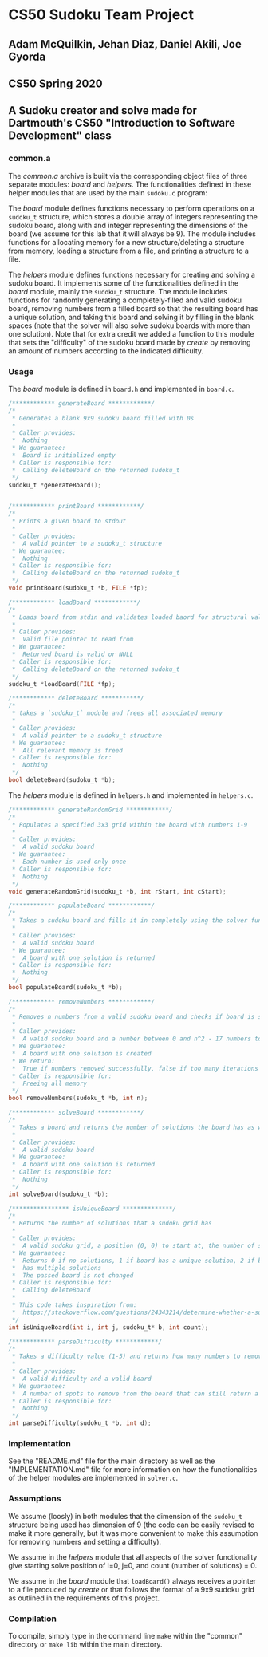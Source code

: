 # CS50 Sudoku Team Project
## Adam McQuilkin, Jehan Diaz, Daniel Akili, Joe Gyorda
## CS50 Spring 2020
## A Sudoku creator and solve made for Dartmouth's CS50 "Introduction to Software Development" class


### common.a
The *common.a* archive is built via the corresponding object files of three separate modules: *board* and *helpers*. The functionalities defined in these helper modules that are used by the main `sudoku.c` program: 

The *board* module defines functions necessary to perform operations on a `sudoku_t` structure, which stores a double array of integers representing the sudoku board, along with and integer representing the dimensions of the board (we assume for this lab that it will always be 9). The module includes functions for allocating memory for a new structure/deleting a structure from memory, loading a structure from a file, and printing a structure to a file.

The *helpers* module defines functions necessary for creating and solving a sudoku board. It implements some of the functionalities defined in the *board* module, mainly the `sudoku_t` structure. The module includes functions for randomly generating a completely-filled and valid sudoku board, removing numbers from a filled board so that the resulting board has a unique solution, and taking this board and solving it by filling in the blank spaces (note that the solver will also solve sudoku boards with more than one solution). Note that for extra credit we added a function to this module that sets the "difficulty" of the sudoku board made by *create* by removing an amount of numbers according to the indicated difficulty.


### Usage

The *board* module is defined in `board.h` and implemented in `board.c`.

```c
/************ generateBoard ************/
/*
 * Generates a blank 9x9 sudoku board filled with 0s
 * 
 * Caller provides:
 *  Nothing
 * We guarantee:
 *  Board is initialized empty
 * Caller is responsible for:
 *  Calling deleteBoard on the returned sudoku_t
 */
sudoku_t *generateBoard();


/************ printBoard ************/
/*
 * Prints a given board to stdout
 * 
 * Caller provides:
 *  A valid pointer to a sudoku_t structure
 * We guarantee:
 *  Nothing
 * Caller is responsible for:
 *  Calling deleteBoard on the returned sudoku_t
 */
void printBoard(sudoku_t *b, FILE *fp);

/************ loadBoard ************/
/*
 * Loads board from stdin and validates loaded baord for structural validity
 * 
 * Caller provides:
 *  Valid file pointer to read from
 * We guarantee:
 *  Returned board is valid or NULL
 * Caller is responsible for:
 *  Calling deleteBoard on the returned sudoku_t
 */
sudoku_t *loadBoard(FILE *fp);

/************ deleteBoard ***********/
/*
 * takes a `sudoku_t` module and frees all associated memory
 * 
 * Caller provides:
 *  A valid pointer to a sudoku_t structure
 * We guarantee:
 *  All relevant memory is freed
 * Caller is responsible for:
 *  Nothing
 */
bool deleteBoard(sudoku_t *b);

```

The *helpers* module is defined in `helpers.h` and implemented in `helpers.c`.

```c
/************ generateRandomGrid ************/
/*
 * Populates a specified 3x3 grid within the board with numbers 1-9
 * 
 * Caller provides:
 *  A valid sudoku board
 * We guarantee:
 *  Each number is used only once
 * Caller is responsible for:
 *  Nothing
 */
void generateRandomGrid(sudoku_t *b, int rStart, int cStart);

/************ populateBoard ************/
/*
 * Takes a sudoku board and fills it in completely using the solver functionality
 * 
 * Caller provides:
 *  A valid sudoku board
 * We guarantee:
 *  A board with one solution is returned
 * Caller is responsible for:
 *  Nothing
 */
bool populateBoard(sudoku_t *b);

/************ removeNumbers ************/
/*
 * Removes n numbers from a valid sudoku board and checks if board is still unique
 * 
 * Caller provides:
 *  A valid sudoku board and a number between 0 and n^2 - 17 numbers to remove
 * We guarantee:
 *  A board with one solution is created
 * We return:
 *  True if numbers removed successfully, false if too many iterations or board is non-unique
 * Caller is responsible for:
 *  Freeing all memory
 */
bool removeNumbers(sudoku_t *b, int n);

/************ solveBoard ************/
/*
 * Takes a board and returns the number of solutions the board has as well as updating the board to the first solution
 * 
 * Caller provides:
 *  A valid sudoku board
 * We guarantee:
 *  A board with one solution is returned
 * Caller is responsible for:
 *  Nothing
 */
int solveBoard(sudoku_t *b);

/**************** isUniqueBoard **************/
/* 
 * Returns the number of solutions that a sudoku grid has 
 * 
 * Caller provides: 
 *  A valid sudoku grid, a position (0, 0) to start at, the number of solutions
 * We guarantee: 
 *  Returns 0 if no solutions, 1 if board has a unique solution, 2 if board 
 *  has multiple solutions
 *  The passed board is not changed 
 * Caller is responsible for:
 *  Calling deleteBoard
 * 
 * This code takes inspiration from:
 *  https://stackoverflow.com/questions/24343214/determine-whether-a-sudoku-has-a-unique-solution
 */
int isUniqueBoard(int i, int j, sudoku_t* b, int count);

/************ parseDifficulty ************/
/*
 * Takes a difficulty value (1-5) and returns how many numbers to remove from the specific board
 * 
 * Caller provides:
 *  A valid difficulty and a valid board
 * We guarantee:
 *  A number of spots to remove from the board that can still return a valid board will be returned
 * Caller is responsible for:
 *  Nothing
 */
int parseDifficulty(sudoku_t *b, int d);

```


### Implementation

See the "README.md" file for the main directory as well as the "IMPLEMENTATION.md" file for more information on how the functionalities of the helper modules are implemented in `solver.c`.


### Assumptions

We assume (loosly) in both modules that the dimension of the `sudoku_t` structure being used has dimension of 9 (the code can be easily revised to make it more generally, but it was more convenient to make this assumption for removing numbers and setting a difficulty).

We assume in the *helpers* module that all aspects of the solver functionality give starting solve position of i=0, j=0, and count (number of solutions) = 0.

We assume in the *board* module that `loadBoard()` always receives a pointer to a file produced by *create* or that follows the format of a 9x9 sudoku grid as outlined in the requirements of this project.


### Compilation

To compile, simply type in the command line `make` within the "common" directory or `make lib` within the main directory.
